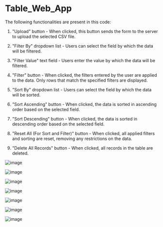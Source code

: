 # Table_Web_App

The following functionalities are present in this code:

1. "Upload" button - When clicked, this button sends the form to the server to upload the selected CSV file.

2. "Filter By" dropdown list - Users can select the field by which the data will be filtered.

3. "Filter Value" text field - Users enter the value by which the data will be filtered.

4. "Filter" button - When clicked, the filters entered by the user are applied to the data. Only rows that match the specified filters are displayed.

5. "Sort By" dropdown list - Users can select the field by which the data will be sorted.

6. "Sort Ascending" button - When clicked, the data is sorted in ascending order based on the selected field.

7. "Sort Descending" button - When clicked, the data is sorted in descending order based on the selected field.

8. "Reset All (For Sort and Filter)" button - When clicked, all applied filters and sorting are reset, removing any restrictions on the data.

9. "Delete All Records" button - When clicked, all records in the table are deleted.

![image](https://github.com/s7inner/Table_Web_App/assets/62800741/bc363373-8ce5-4321-93b6-66b960da8623)


![image](https://github.com/s7inner/Table_Web_App/assets/62800741/4079f1be-5d51-4a0e-89e4-64220e247e97)


![image](https://github.com/s7inner/Table_Web_App/assets/62800741/d97215c6-2134-4c36-bd65-6c21fbe92072)

![image](https://github.com/s7inner/Table_Web_App/assets/62800741/5efd4be5-b3e9-4017-8751-17a6868ebb5b)

![image](https://github.com/s7inner/Table_Web_App/assets/62800741/0c08ea0f-c31d-4a21-8580-495d600beff3)

![image](https://github.com/s7inner/Table_Web_App/assets/62800741/1ccd17af-281c-472f-be5b-2127e0b68f84)

![image](https://github.com/s7inner/Table_Web_App/assets/62800741/70f33d98-236a-4a18-9cc8-5597ecbc0796)
